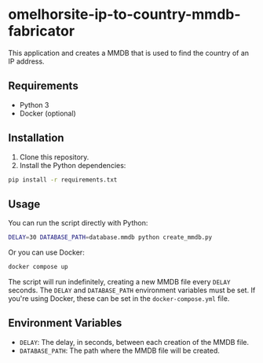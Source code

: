 # omelhorsite-ip-to-country-mmdb-fabricator

This application and creates a MMDB that is used to find the country of an IP address.

## Requirements

- Python 3
- Docker (optional)

## Installation

1. Clone this repository.
2. Install the Python dependencies:

```sh
pip install -r requirements.txt
```

## Usage

You can run the script directly with Python:

```sh
DELAY=30 DATABASE_PATH=database.mmdb python create_mmdb.py
```

Or you can use Docker:

```sh
docker compose up
```

The script will run indefinitely, creating a new MMDB file every `DELAY` seconds. The `DELAY` and `DATABASE_PATH` environment variables must be set. If you're using Docker, these can be set in the `docker-compose.yml` file.

## Environment Variables

- `DELAY`: The delay, in seconds, between each creation of the MMDB file.
- `DATABASE_PATH`: The path where the MMDB file will be created.
